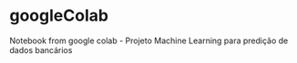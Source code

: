 # googleColab
Notebook from google colab - Projeto Machine Learning para predição de dados bancários
